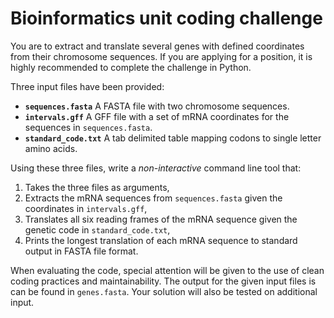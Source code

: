 # Bioinformatics unit coding challenge

You are to extract and translate several genes with defined coordinates from their chromosome sequences. If you are applying for a position, it is highly recommended to complete the challenge in Python.

Three input files have been provided:

* **`sequences.fasta`** A FASTA file with two chromosome sequences.
* **`intervals.gff`** A GFF file with a set of mRNA coordinates for the sequences in `sequences.fasta`.
* **`standard_code.txt`** A tab delimited table mapping codons to single letter amino acids.

Using these three files, write a *non-interactive* command line tool that:

1. Takes the three files as arguments,
2. Extracts the mRNA sequences from `sequences.fasta` given the coordinates in `intervals.gff`,
3. Translates all six reading frames of the mRNA sequence given the genetic code in `standard_code.txt`,
4. Prints the longest translation of each mRNA sequence to standard output in FASTA file format.

When evaluating the code, special attention will be given to the use of clean coding practices and maintainability. The output for the given input files is can be found in `genes.fasta`. Your solution will also be tested on additional input.
